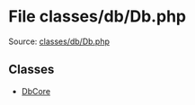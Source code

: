 File classes/db/Db.php
=========

Source: [classes/db/Db.php](https://github.com/PrestaShop/PrestaShop/blob/1.6.1.2/classes/db/Db.php)


Classes
-------

* [DbCore](class.DbCore.md)

